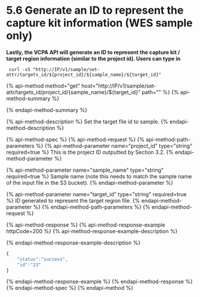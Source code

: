 # 5.6 Generate an ID to represent the capture kit information \(WES sample only\)

**Lastly, the VCPA API will generate an ID to represent the capture kit / target region information \(similar to the project id\). Users can type in**

```text
 curl -sS "http://IP/v1/sample/set-attr/targets_id/${project_id}/${sample_name}/${target_id}"
```

{% api-method method="get" host="http://IP/v1/sample/set-attr/targets\_id/${project\_id}/${sample\_name}/${target\_id}" path="" %}
{% api-method-summary %}

{% endapi-method-summary %}

{% api-method-description %}
Set the target file id to sample.
{% endapi-method-description %}

{% api-method-spec %}
{% api-method-request %}
{% api-method-path-parameters %}
{% api-method-parameter name="project\_id" type="string" required=true %}
This is the project ID outputted by Section 3.2.
{% endapi-method-parameter %}

{% api-method-parameter name="sample\_name" type="string" required=true %}
Sample name \(note this needs to match the sample name of the input file in the S3 bucket\).
{% endapi-method-parameter %}

{% api-method-parameter name="target\_id" type="string" required=true %}
ID generated to represent the target region file.
{% endapi-method-parameter %}
{% endapi-method-path-parameters %}
{% endapi-method-request %}

{% api-method-response %}
{% api-method-response-example httpCode=200 %}
{% api-method-response-example-description %}

{% endapi-method-response-example-description %}

```javascript
{
    "status":"success",
    "id":"23"
}
```
{% endapi-method-response-example %}
{% endapi-method-response %}
{% endapi-method-spec %}
{% endapi-method %}



